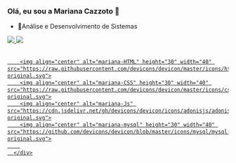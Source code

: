 ### Olá, eu sou a Mariana Cazzoto 👋

- 🌱Análise e Desenvolvimento de Sistemas

 <div>
        <a href="https://github.com/marianacazzoto">
        <img height="150em" src="https://github-readme-stats.vercel.app/api?username=marianacazzoto&show_icons=true&theme=dracula&include_all_commits=true&count_private=true"/>
        <img height="150em" src="https://github-readme-stats.vercel.app/api/top-langs/?username=marianacazzoto&layout=compact&langs_count=7&theme=dracula"/

</div>
          
<div style="display: inline_block"><br>
  
        <img align="center" alt="mariana-HTML" height="30" width="40" src="https://raw.githubusercontent.com/devicons/devicon/master/icons/html5/html5-original.svg">
        <img align="center" alt="mariana-CSS" height="30" width="40" src="https://raw.githubusercontent.com/devicons/devicon/master/icons/css3/css3-original.svg">
        <img align="center" alt="mariana-Js" src="https://cdn.jsdelivr.net/gh/devicons/devicon/icons/adonisjs/adonisjs-original.svg">
        <img align="center" alt="mariana-mysql" height="30" width="40" src="https://github.com/devicons/devicon/blob/master/icons/mysql/mysql-original.svg">
        
      </div>
